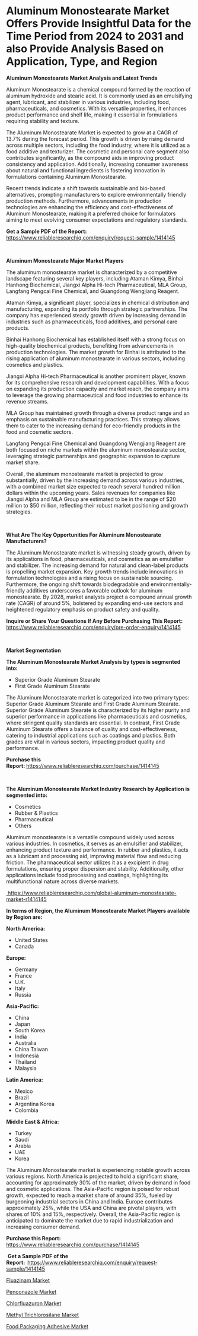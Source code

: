<p><h1>Aluminum Monostearate Market Offers Provide Insightful Data for the Time Period from 2024 to 2031 and also Provide Analysis Based on Application, Type, and Region</h1></p><p><strong>Aluminum Monostearate Market Analysis and Latest Trends</strong></p>
<p><p>Aluminum Monostearate is a chemical compound formed by the reaction of aluminum hydroxide and stearic acid. It is commonly used as an emulsifying agent, lubricant, and stabilizer in various industries, including food, pharmaceuticals, and cosmetics. With its versatile properties, it enhances product performance and shelf life, making it essential in formulations requiring stability and texture.</p><p>The Aluminum Monostearate Market is expected to grow at a CAGR of 13.7% during the forecast period. This growth is driven by rising demand across multiple sectors, including the food industry, where it is utilized as a food additive and texturizer. The cosmetic and personal care segment also contributes significantly, as the compound aids in improving product consistency and application. Additionally, increasing consumer awareness about natural and functional ingredients is fostering innovation in formulations containing Aluminum Monostearate.</p><p>Recent trends indicate a shift towards sustainable and bio-based alternatives, prompting manufacturers to explore environmentally friendly production methods. Furthermore, advancements in production technologies are enhancing the efficiency and cost-effectiveness of Aluminum Monostearate, making it a preferred choice for formulators aiming to meet evolving consumer expectations and regulatory standards.</p></p>
<p><strong>Get a Sample PDF of the Report:&nbsp;</strong> <a href="https://www.reliableresearchiq.com/enquiry/request-sample/1414145?utm_campaign=99&utm_medium=2&utm_source=Github&utm_content=ia&utm_term=10122024&utm_id=aluminum-monostearate">https://www.reliableresearchiq.com/enquiry/request-sample/1414145</a></p>
<p>&nbsp;</p>
<p><strong>Aluminum Monostearate Major Market Players</strong></p>
<p><p>The aluminum monostearate market is characterized by a competitive landscape featuring several key players, including Ataman Kimya, Binhai Hanhong Biochemical, Jiangxi Alpha Hi-tech Pharmaceutical, MLA Group, Langfang Pengcai Fine Chemical, and Guangdong Wengjiang Reagent. </p><p>Ataman Kimya, a significant player, specializes in chemical distribution and manufacturing, expanding its portfolio through strategic partnerships. The company has experienced steady growth driven by increasing demand in industries such as pharmaceuticals, food additives, and personal care products. </p><p>Binhai Hanhong Biochemical has established itself with a strong focus on high-quality biochemical products, benefiting from advancements in production technologies. The market growth for Binhai is attributed to the rising application of aluminum monostearate in various sectors, including cosmetics and plastics. </p><p>Jiangxi Alpha Hi-tech Pharmaceutical is another prominent player, known for its comprehensive research and development capabilities. With a focus on expanding its production capacity and market reach, the company aims to leverage the growing pharmaceutical and food industries to enhance its revenue streams. </p><p>MLA Group has maintained growth through a diverse product range and an emphasis on sustainable manufacturing practices. This strategy allows them to cater to the increasing demand for eco-friendly products in the food and cosmetic sectors. </p><p>Langfang Pengcai Fine Chemical and Guangdong Wengjiang Reagent are both focused on niche markets within the aluminum monostearate sector, leveraging strategic partnerships and geographic expansion to capture market share.</p><p>Overall, the aluminum monostearate market is projected to grow substantially, driven by the increasing demand across various industries, with a combined market size expected to reach several hundred million dollars within the upcoming years. Sales revenues for companies like Jiangxi Alpha and MLA Group are estimated to be in the range of $20 million to $50 million, reflecting their robust market positioning and growth strategies.</p></p>
<p>&nbsp;</p>
<p><strong>What Are The Key Opportunities For Aluminum Monostearate Manufacturers?</strong></p>
<p><p>The Aluminum Monostearate market is witnessing steady growth, driven by its applications in food, pharmaceuticals, and cosmetics as an emulsifier and stabilizer. The increasing demand for natural and clean-label products is propelling market expansion. Key growth trends include innovations in formulation technologies and a rising focus on sustainable sourcing. Furthermore, the ongoing shift towards biodegradable and environmentally-friendly additives underscores a favorable outlook for aluminum monostearate. By 2028, market analysts project a compound annual growth rate (CAGR) of around 5%, bolstered by expanding end-use sectors and heightened regulatory emphasis on product safety and quality.</p></p>
<p><strong>Inquire or Share Your Questions If Any Before Purchasing This Report:</strong> <a href="https://www.reliableresearchiq.com/enquiry/pre-order-enquiry/1414145?utm_campaign=99&utm_medium=2&utm_source=Github&utm_content=ia&utm_term=10122024&utm_id=aluminum-monostearate">https://www.reliableresearchiq.com/enquiry/pre-order-enquiry/1414145</a></p>
<p>&nbsp;</p>
<p><strong>Market Segmentation</strong></p>
<p><strong>The Aluminum Monostearate Market Analysis by types is segmented into:</strong></p>
<p><ul><li>Superior Grade Aluminum Stearate</li><li>First Grade Aluminum Stearate</li></ul></p>
<p><p>The Aluminum Monostearate market is categorized into two primary types: Superior Grade Aluminum Stearate and First Grade Aluminum Stearate. Superior Grade Aluminum Stearate is characterized by its higher purity and superior performance in applications like pharmaceuticals and cosmetics, where stringent quality standards are essential. In contrast, First Grade Aluminum Stearate offers a balance of quality and cost-effectiveness, catering to industrial applications such as coatings and plastics. Both grades are vital in various sectors, impacting product quality and performance.</p></p>
<p><strong>Purchase this Report:&nbsp;</strong><a href="https://www.reliableresearchiq.com/purchase/1414145?utm_campaign=99&utm_medium=2&utm_source=Github&utm_content=ia&utm_term=10122024&utm_id=aluminum-monostearate">https://www.reliableresearchiq.com/purchase/1414145</a></p>
<p>&nbsp;</p>
<p><strong>The Aluminum Monostearate Market Industry Research by Application is segmented into:</strong></p>
<p><ul><li>Cosmetics</li><li>Rubber & Plastics</li><li>Pharmaceutical</li><li>Others</li></ul></p>
<p><p>Aluminum monostearate is a versatile compound widely used across various industries. In cosmetics, it serves as an emulsifier and stabilizer, enhancing product texture and performance. In rubber and plastics, it acts as a lubricant and processing aid, improving material flow and reducing friction. The pharmaceutical sector utilizes it as a excipient in drug formulations, ensuring proper dispersion and stability. Additionally, other applications include food processing and coatings, highlighting its multifunctional nature across diverse markets.</p></p>
<p><a href="https://www.reliableresearchiq.com/global-aluminum-monostearate-market-r1414145?utm_campaign=99&utm_medium=2&utm_source=Github&utm_content=ia&utm_term=10122024&utm_id=aluminum-monostearate">&nbsp;https://www.reliableresearchiq.com/global-aluminum-monostearate-market-r1414145</a></p>
<p><strong>In terms of Region, the Aluminum Monostearate Market Players available by Region are:</strong></p>
<p>
    <p> <strong> North America: </strong>
        <ul>
            <li>United States</li>
            <li>Canada</li>
        </ul>
        </p> 
    <p> <strong> Europe: </strong>
        <ul>
            <li>Germany</li>
            <li>France</li>
            <li>U.K.</li>
            <li>Italy</li>
            <li>Russia</li>
        </ul>
        </p> 
    <p> <strong> Asia-Pacific: </strong>
        <ul>
            <li>China</li>
            <li>Japan</li>
            <li>South Korea</li>
            <li>India</li>
            <li>Australia</li>
            <li>China Taiwan</li>
            <li>Indonesia</li>
            <li>Thailand</li>
            <li>Malaysia</li>
        </ul>
        </p> 
    <p> <strong> Latin America: </strong>
        <ul>
            <li>Mexico</li>
            <li>Brazil</li>
            <li>Argentina Korea</li>
            <li>Colombia</li>
        </ul>
        </p> 
    <p> <strong> Middle East & Africa: </strong>
        <ul>
            <li>Turkey</li>
            <li>Saudi</li>
            <li>Arabia</li>
            <li>UAE</li>
            <li>Korea</li>
        </ul>
    </p>
    </p>
<p><p>The Aluminum Monostearate market is experiencing notable growth across various regions. North America is projected to hold a significant share, accounting for approximately 30% of the market, driven by demand in food and cosmetic applications. The Asia-Pacific region is poised for robust growth, expected to reach a market share of around 35%, fueled by burgeoning industrial sectors in China and India. Europe contributes approximately 25%, while the USA and China are pivotal players, with shares of 10% and 15%, respectively. Overall, the Asia-Pacific region is anticipated to dominate the market due to rapid industrialization and increasing consumer demand.</p></p>
<p><strong>Purchase this Report: </strong><a href="https://www.reliableresearchiq.com/purchase/1414145?utm_campaign=99&utm_medium=2&utm_source=Github&utm_content=ia&utm_term=10122024&utm_id=aluminum-monostearate">https://www.reliableresearchiq.com/purchase/1414145</a></p>
<p>&nbsp;<strong>Get a Sample PDF of the Report:&nbsp;&nbsp;</strong><a href="https://www.reliableresearchiq.com/enquiry/request-sample/1414145?utm_campaign=99&utm_medium=2&utm_source=Github&utm_content=ia&utm_term=10122024&utm_id=aluminum-monostearate">https://www.reliableresearchiq.com/enquiry/request-sample/1414145</a></p>
<p><strong></strong></p>
<p><p><a href="https://www.linkedin.com/pulse/fluazinam-market-report-historical-trends-future-projections-pcoqe?utm_campaign=99&utm_medium=2&utm_source=Github&utm_content=ia&utm_term=10122024&utm_id=aluminum-monostearate">Fluazinam Market</a></p><p><a href="https://www.linkedin.com/pulse/decoding-penconazole-market-dynamics-strategic-imperatives-2024-2031-kdyyc?utm_campaign=99&utm_medium=2&utm_source=Github&utm_content=ia&utm_term=10122024&utm_id=aluminum-monostearate">Penconazole Market</a></p><p><a href="https://www.linkedin.com/pulse/global-chlorfluazuron-market-trends-applications-forecast-cwlle?utm_campaign=99&utm_medium=2&utm_source=Github&utm_content=ia&utm_term=10122024&utm_id=aluminum-monostearate">Chlorfluazuron Market</a></p><p><a href="https://www.linkedin.com/pulse/market-insights-eval-pivot-research-8hzxe?utm_campaign=99&utm_medium=2&utm_source=Github&utm_content=ia&utm_term=10122024&utm_id=aluminum-monostearate">Methyl Trichlorosilane Market</a></p><p><a href="https://www.linkedin.com/pulse/market-demand-revenue-food-packaging-adhesive-46-cagr-from-2024-o0nec?utm_campaign=99&utm_medium=2&utm_source=Github&utm_content=ia&utm_term=10122024&utm_id=aluminum-monostearate">Food Packaging Adhesive Market</a></p></p>